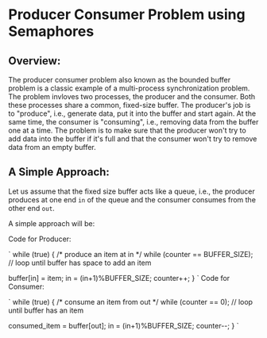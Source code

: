 # Producer Consumer Problem using Semaphores

## Overview:

The producer consumer problem also known as the bounded buffer problem is a classic example of a multi-process synchronization problem. The problem invloves two processes, the producer and the consumer. Both these processes share a common, fixed-size buffer. The producer's job is to "produce", i.e., generate data, put it into the buffer and start again. At the same time, the consumer is "consuming", i.e., removing data from the buffer one at a time. The problem is to make sure that the producer won't try to add data into the buffer if it's full and that the consumer won't try to remove data from an empty buffer.

## A Simple Approach:

Let us assume that the fixed size buffer acts like a queue, i.e., the producer produces at one end `in` of the queue and the consumer consumes from the other end `out`.

A simple approach will be:

Code for Producer:

`
while (true)
{
  /* produce an item at in */
  while (counter == BUFFER_SIZE); // loop until buffer has space to add an item
  
  buffer[in] = item;
  in = (in+1)%BUFFER_SIZE;
  counter++;
}
`
Code for Consumer:

`
while (true)
{
  /* consume an item from out */
  while (counter == 0); // loop until buffer has an item
  
  consumed_item = buffer[out];
  in = (in+1)%BUFFER_SIZE;
  counter--;
}
`
